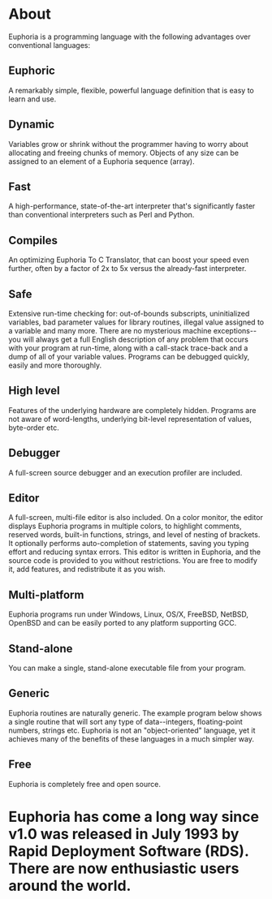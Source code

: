# About

Euphoria is a programming language with the following advantages over conventional languages:

## Euphoric

A remarkably simple, flexible, powerful language definition that is easy to learn and use.

## Dynamic

Variables grow or shrink without the programmer having to worry about allocating and freeing chunks of memory. Objects of any size can be assigned to an element of a Euphoria sequence (array).

## Fast

A high-performance, state-of-the-art interpreter that's significantly faster than conventional interpreters such as Perl and Python.

## Compiles

An optimizing Euphoria To C Translator, that can boost your speed even further, often by a factor of 2x to 5x versus the already-fast interpreter.

## Safe

Extensive run-time checking for: out-of-bounds subscripts, uninitialized variables, bad parameter values for library routines, illegal value assigned to a variable and many more. There are no mysterious machine exceptions--you will always get a full English description of any problem that occurs with your program at run-time, along with a call-stack trace-back and a dump of all of your variable values. Programs can be debugged quickly, easily and more thoroughly.

## High level

Features of the underlying hardware are completely hidden. Programs are not aware of word-lengths, underlying bit-level representation of values, byte-order etc.

## Debugger

A full-screen source debugger and an execution profiler are included.

## Editor

A full-screen, multi-file editor is also included. On a color monitor, the editor displays Euphoria programs in multiple colors, to highlight comments, reserved words, built-in functions, strings, and level of nesting of brackets. It optionally performs auto-completion of statements, saving you typing effort and reducing syntax errors. This editor is written in Euphoria, and the source code is provided to you without restrictions. You are free to modify it, add features, and redistribute it as you wish.

## Multi-platform

Euphoria programs run under Windows, Linux, OS/X, FreeBSD, NetBSD, OpenBSD and can be easily ported to any platform supporting GCC.

## Stand-alone

You can make a single, stand-alone executable file from your program.

## Generic

Euphoria routines are naturally generic. The example program below shows a single routine that will sort any type of data--integers, floating-point numbers, strings etc. Euphoria is not an "object-oriented" language, yet it achieves many of the benefits of these languages in a much simpler way.

## Free

Euphoria is completely free and open source. 

# Euphoria has come a long way since v1.0 was released in July 1993 by Rapid Deployment Software (RDS). There are now enthusiastic users around the world.